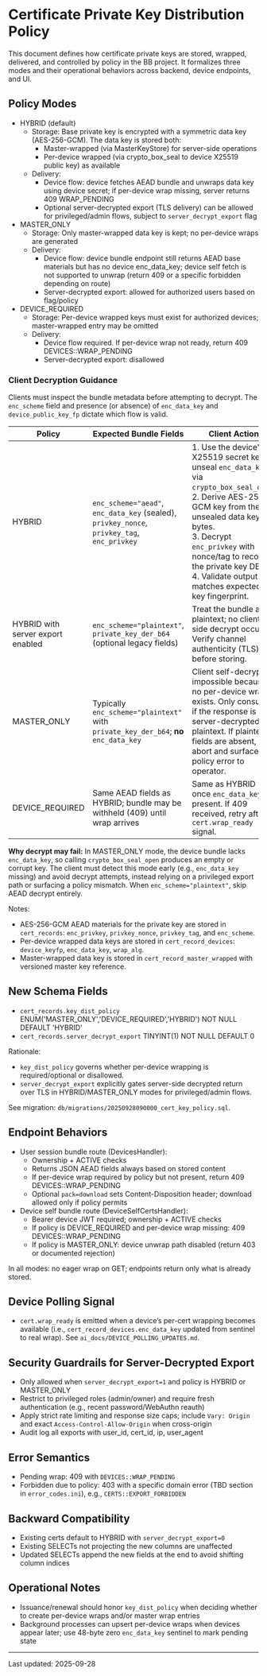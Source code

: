 # Certificate Private Key Distribution Policy

This document defines how certificate private keys are stored, wrapped, delivered, and controlled by policy in the BB project. It formalizes three modes and their operational behaviors across backend, device endpoints, and UI.

## Policy Modes

- HYBRID (default)
  - Storage: Base private key is encrypted with a symmetric data key (AES-256-GCM). The data key is stored both:
    - Master-wrapped (via MasterKeyStore) for server-side operations
    - Per-device wrapped (via crypto_box_seal to device X25519 public key) as available
  - Delivery:
    - Device flow: device fetches AEAD bundle and unwraps data key using device secret; if per-device wrap missing, server returns 409 WRAP_PENDING
    - Optional server-decrypted export (TLS delivery) can be allowed for privileged/admin flows, subject to `server_decrypt_export` flag
- MASTER_ONLY
  - Storage: Only master-wrapped data key is kept; no per-device wraps are generated
  - Delivery:
    - Device flow: device bundle endpoint still returns AEAD base materials but has no device enc_data_key; device self fetch is not supported to unwrap (return 409 or a specific forbidden depending on route)
    - Server-decrypted export: allowed for authorized users based on flag/policy
- DEVICE_REQUIRED
  - Storage: Per-device wrapped keys must exist for authorized devices; master-wrapped entry may be omitted
  - Delivery:
    - Device flow required. If per-device wrap not ready, return 409 DEVICES::WRAP_PENDING
    - Server-decrypted export: disallowed

### Client Decryption Guidance

Clients must inspect the bundle metadata before attempting to decrypt. The `enc_scheme` field and presence (or absence) of `enc_data_key` and `device_public_key_fp` dictate which flow is valid.

| Policy | Expected Bundle Fields | Client Action |
| --- | --- | --- |
| HYBRID | `enc_scheme="aead"`, `enc_data_key` (sealed), `privkey_nonce`, `privkey_tag`, `enc_privkey` | 1. Use the device's X25519 secret key to unseal `enc_data_key` via `crypto_box_seal_open`.<br>2. Derive AES-256-GCM key from the unsealed data key bytes.<br>3. Decrypt `enc_privkey` with nonce/tag to recover the private key DER.<br>4. Validate output matches expected key fingerprint. |
| HYBRID with server export enabled | `enc_scheme="plaintext"`, `private_key_der_b64` (optional legacy fields) | Treat the bundle as plaintext; no client-side decrypt occurs. Verify channel authenticity (TLS) before storing. |
| MASTER_ONLY | Typically `enc_scheme="plaintext"` with `private_key_der_b64`; **no** `enc_data_key` | Client self-decrypt is impossible because no per-device wrap exists. Only consume if the response is server-decrypted plaintext. If plaintext fields are absent, abort and surface policy error to operator. |
| DEVICE_REQUIRED | Same AEAD fields as HYBRID; bundle may be withheld (409) until wrap arrives | Same as HYBRID once `enc_data_key` is present. If 409 received, retry after `cert.wrap_ready` signal. |

**Why decrypt may fail:** In MASTER_ONLY mode, the device bundle lacks `enc_data_key`, so calling `crypto_box_seal_open` produces an empty or corrupt key. The client must detect this mode early (e.g., `enc_data_key` missing) and avoid decrypt attempts, instead relying on a privileged export path or surfacing a policy mismatch. When `enc_scheme="plaintext"`, skip AEAD decrypt entirely.

Notes:
- AES-256-GCM AEAD materials for the private key are stored in `cert_records`: `enc_privkey`, `privkey_nonce`, `privkey_tag`, and `enc_scheme`.
- Per-device wrapped data keys are stored in `cert_record_devices`: `device_keyfp`, `enc_data_key`, `wrap_alg`.
- Master-wrapped data key is stored in `cert_record_master_wrapped` with versioned master key reference.

## New Schema Fields

- `cert_records.key_dist_policy` ENUM('MASTER_ONLY','DEVICE_REQUIRED','HYBRID') NOT NULL DEFAULT 'HYBRID'
- `cert_records.server_decrypt_export` TINYINT(1) NOT NULL DEFAULT 0

Rationale:
- `key_dist_policy` governs whether per-device wrapping is required/optional or disallowed.
- `server_decrypt_export` explicitly gates server-side decrypted return over TLS in HYBRID/MASTER_ONLY modes for privileged/admin flows.

See migration: `db/migrations/20250928090000_cert_key_policy.sql`.

## Endpoint Behaviors

- User session bundle route (DevicesHandler):
  - Ownership + ACTIVE checks
  - Returns JSON AEAD fields always based on stored content
  - If per-device wrap required by policy but not present, return 409 DEVICES::WRAP_PENDING
  - Optional `pack=download` sets Content-Disposition header; download allowed only if policy permits
- Device self bundle route (DeviceSelfCertsHandler):
  - Bearer device JWT required; ownership + ACTIVE checks
  - If policy is DEVICE_REQUIRED and per-device wrap missing: 409 DEVICES::WRAP_PENDING
  - If policy is MASTER_ONLY: device unwrap path disabled (return 403 or documented rejection)

In all modes: no eager wrap on GET; endpoints return only what is already stored.

## Device Polling Signal

- `cert.wrap_ready` is emitted when a device’s per-cert wrapping becomes available (i.e., `cert_record_devices.enc_data_key` updated from sentinel to real wrap). See `ai_docs/DEVICE_POLLING_UPDATES.md`.

## Security Guardrails for Server-Decrypted Export

- Only allowed when `server_decrypt_export=1` and policy is HYBRID or MASTER_ONLY
- Restrict to privileged roles (admin/owner) and require fresh authentication (e.g., recent password/WebAuthn reauth)
- Apply strict rate limiting and response size caps; include `Vary: Origin` and exact `Access-Control-Allow-Origin` when cross-origin
- Audit log all exports with user_id, cert_id, ip, user_agent

## Error Semantics

- Pending wrap: 409 with `DEVICES::WRAP_PENDING`
- Forbidden due to policy: 403 with a specific domain error (TBD section in `error_codes.ini`), e.g., `CERTS::EXPORT_FORBIDDEN`

## Backward Compatibility

- Existing certs default to HYBRID with `server_decrypt_export=0`
- Existing SELECTs not projecting the new columns are unaffected
- Updated SELECTs append the new fields at the end to avoid shifting column indices

## Operational Notes

- Issuance/renewal should honor `key_dist_policy` when deciding whether to create per-device wraps and/or master wrap entries
- Background processes can upsert per-device wraps when devices appear later; use 48-byte zero `enc_data_key` sentinel to mark pending state

---

Last updated: 2025-09-28